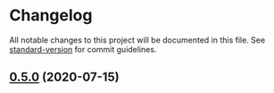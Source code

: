 # Changelog

All notable changes to this project will be documented in this file. See [standard-version](https://github.com/conventional-changelog/standard-version) for commit guidelines.

## [0.5.0](https://github.com/rdf-esm/dataset/compare/v1.0.1...v0.5.0) (2020-07-15)
